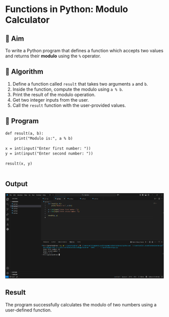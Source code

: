 # Functions in Python: Modulo Calculator

## 🎯 Aim
To write a Python program that defines a function which accepts two values and returns their **modulo** using the `%` operator.

## 🧠 Algorithm
1. Define a function called `result` that takes two arguments `a` and `b`.
2. Inside the function, compute the modulo using `a % b`.
3. Print the result of the modulo operation.
4. Get two integer inputs from the user.
5. Call the `result` function with the user-provided values.

## 🧾 Program
```
def result(a, b):
    print("Modulo is:", a % b)

x = int(input("Enter first number: "))
y = int(input("Enter second number: "))

result(x, y)


```

## Output
![alt text](<image copy.png>)



## Result
The program successfully calculates the modulo of two numbers using a user-defined function.


